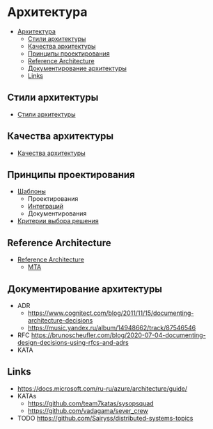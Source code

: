 # Архитектура

- [Архитектура](#архитектура)
  - [Стили архитектуры](#стили-архитектуры)
  - [Качества архитектуры](#качества-архитектуры)
  - [Принципы проектирования](#принципы-проектирования)
  - [Reference Architecture](#reference-architecture)
  - [Документирование архитектуры](#документирование-архитектуры)
  - [Links](#links)

## Стили архитектуры

- [Стили архитектуры](arch.styles.md)
  
## Качества архитектуры

- [Качества архитектуры](arch.ability.md)

## Принципы проектирования

- [Шаблоны](patterns.md)
  - Проектирования
  - [Интеграций](pattern/pattern.integration.md)
  - Документирования  
- [Критерии выбора решения](arch.criteria.md)

## Reference Architecture

- [Reference Architecture](arch.ref.md)
  - [MTA](mta.md)

## Документирование архитектуры

- ADR
  - https://www.cognitect.com/blog/2011/11/15/documenting-architecture-decisions
  - https://music.yandex.ru/album/14948662/track/87546546
- RFC https://brunoscheufler.com/blog/2020-07-04-documenting-design-decisions-using-rfcs-and-adrs
- KATA

## Links

- https://docs.microsoft.com/ru-ru/azure/architecture/guide/
- KATAs
  - https://github.com/team7katas/sysopsquad
  - https://github.com/vadagama/sever_crew
- TODO https://github.com/Sairyss/distributed-systems-topics
